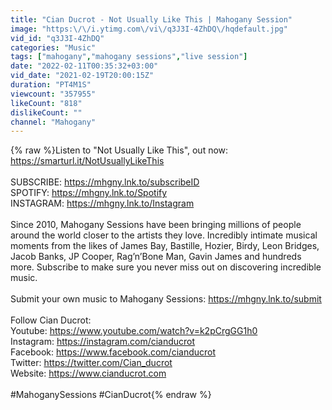 ```yaml
---
title: "Cian Ducrot - Not Usually Like This | Mahogany Session"
image: "https:\/\/i.ytimg.com\/vi\/q3J3I-4ZhDQ\/hqdefault.jpg"
vid_id: "q3J3I-4ZhDQ"
categories: "Music"
tags: ["mahogany","mahogany sessions","live session"]
date: "2022-02-11T00:35:32+03:00"
vid_date: "2021-02-19T20:00:15Z"
duration: "PT4M1S"
viewcount: "357955"
likeCount: "818"
dislikeCount: ""
channel: "Mahogany"
---
```

{% raw %}Listen to &quot;Not Usually Like This&quot;, out now: <a rel="nofollow" target="blank" href="https://smarturl.it/NotUsuallyLikeThis">https://smarturl.it/NotUsuallyLikeThis</a><br /><br />SUBSCRIBE: <a rel="nofollow" target="blank" href="https://mhgny.lnk.to/subscribeID">https://mhgny.lnk.to/subscribeID</a><br />SPOTIFY: <a rel="nofollow" target="blank" href="https://mhgny.lnk.to/Spotify">https://mhgny.lnk.to/Spotify</a><br />INSTAGRAM: <a rel="nofollow" target="blank" href="https://mhgny.lnk.to/Instagram">https://mhgny.lnk.to/Instagram</a><br /><br />Since 2010, Mahogany Sessions have been bringing millions of people around the world closer to the artists they love. Incredibly intimate musical moments from the likes of James Bay, Bastille, Hozier, Birdy, Leon Bridges, Jacob Banks, JP Cooper, Rag’n’Bone Man, Gavin James and hundreds more. Subscribe to make sure you never miss out on discovering incredible music.<br /><br />Submit your own music to Mahogany Sessions: <a rel="nofollow" target="blank" href="https://mhgny.lnk.to/submit">https://mhgny.lnk.to/submit</a><br /><br />Follow Cian Ducrot:<br />Youtube: <a rel="nofollow" target="blank" href="https://www.youtube.com/watch?v=k2pCrgGG1h0">https://www.youtube.com/watch?v=k2pCrgGG1h0</a><br />Instagram: <a rel="nofollow" target="blank" href="https://instagram.com/cianducrot">https://instagram.com/cianducrot</a><br />Facebook: <a rel="nofollow" target="blank" href="https://www.facebook.com/cianducrot">https://www.facebook.com/cianducrot</a><br />Twitter: <a rel="nofollow" target="blank" href="https://twitter.com/Cian_ducrot">https://twitter.com/Cian_ducrot</a><br />Website: <a rel="nofollow" target="blank" href="https://www.cianducrot.com">https://www.cianducrot.com</a><br /><br />#MahoganySessions #CianDucrot{% endraw %}
